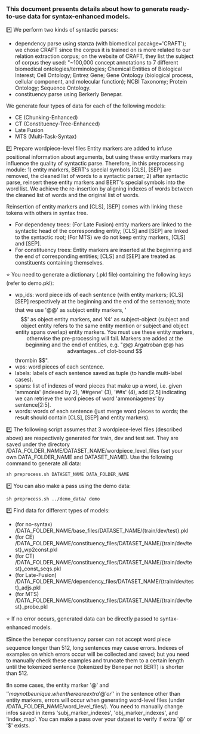 ### This document presents details about how to generate ready-to-use data for syntax-enhanced models.

*️⃣ We perform two kinds of syntactic parses:

- dependency parse using stanza (with biomedical pacakge='CRAFT'); we chose CRAFT since the corpus it is trained on is more related to our relation extraction corpus; on the website of CRAFT, they list the subject of corpus they used: "~100,000 concept annotations to 7 different biomedical ontologies/terminologies; Chemical Entities of Biological Interest; Cell Ontology; Entrez Gene; Gene Ontology (biological process, cellular component, and molecular function); NCBI Taxonomy; Protein Ontology; Sequence Ontology.
- constituency parse using Berkerly Benepar.

We generate four types of data for each of the following models:

- CE (Chunking-Enhanced)
- CT (Constituency-Tree-Enhanced)
- Late Fusion
- MTS (Multi-Task-Syntax)


*️⃣ Prepare wordpiece-level files
Entity markers are added to infuse positional information about arguments, but using these entity markers may influence the quality of syntactic parse. Therefore, in this preprocessing module: 1) entity markers, BERT's special symbols \[CLS\], \[SEP\] are removed, the cleaned list of words to a syntactic parser; 2) after syntactic parse, reinsert these entity markers and BERT's special symbols into the word list. We achieve the re-insertion by aligning indexes of words between the cleaned list of words and the original list of words.

Reinsertion of entity markers and \[CLS\], \[SEP\] comes with linking these tokens with others in syntax tree.

- For dependency trees: (For Late Fusion) entity markers are linked to the syntactic head of the corresponding entity; \[CLS\] and \[SEP\] are linked to the syntactic root; (For MTS) we do not keep entity markers, \[CLS\] and \[SEP\].
- For constituency trees: Entity markers are inserted at the beginning and the end of corresponding entities; \[CLS\] and \[SEP\] are treated as constituents containing themselves.

⭐ You need to generate a dictionary (.pkl file) containing the following keys (refer to demo.pkl):

- wp_ids: word piece ids of each sentence (with entity markers; \[CLS\] \[SEP\] respectively at the beginning and the end of the sentence); ❗note that we use '@@' as subject entity markers, '$$' as object entity markers, and '¢¢' as subject-object (subject and object entity refers to the same entity mention or subject and object entity spans overlap) entity markers. You must use these entity markers, otherwise the pre-processing will fail. Markers are added at the beginning and the end of entities, e.g. "@@ Argatroban @@ has advantages...of clot-bound $$ thrombin $$".
- wps: word pieces of each sentence.
- labels: labels of each sentence saved as tuple (to handle multi-label cases).
- spans: list of indexes of word pieces that make up a word, i.e. given 'ammonia' (indexed by 2), '##gene' (3), '##s' (4), add \[2,5\] indicating we can retrieve the word pieces of word 'ammoniagenes' by sentence\[2:5\].
- words: words of each sentence (just merge word pieces to words; the result should contain \[CLS\], \[SEP\] and entity markers).

*️⃣ The following script assumes that 3 wordpiece-level files (described above) are respectively generated for train, dev and test set. They are saved under the directory /DATA_FOLDER_NAME/DATASET_NAME/wordpiece_level_files (set your own DATA_FOLDER_NAME and DATASET_NAME). Use the following command to generate all data:
```
sh preprocess.sh DATASET_NAME DATA_FOLDER_NAME
```

*️⃣ You can also make a pass using the demo data:
```
sh preprocess.sh ../demo_data/ demo
```

*️⃣ Find data for different types of models:

- (for no-syntax) /DATA_FOLDER_NAME/base_files/DATASET_NAME/{train/dev/test}.pkl 
- (for CE) /DATA_FOLDER_NAME/constituency_files/DATASET_NAME/{train/dev/test}_wp2const.pkl
- (for CT) /DATA_FOLDER_NAME/constituency_files/DATASET_NAME/{train/dev/test}_const_seqs.pkl
- (for Late-Fusion)  /DATA_FOLDER_NAME/dependency_files/DATASET_NAME/{train/dev/test}_adjs.pkl
- (for MTS) /DATA_FOLDER_NAME/constituency_files/DATASET_NAME/{train/dev/test}_probe.pkl

⭐ If no error occurs, generated data can be directly passed to syntax-enhanced models.

❗Since the benepar constituency parser can not accept word piece sequence longer than 512, long sentences may cause errors. Indexes of examples on which errors occur will be collected and saved; but you need to manually check these examples and truncate them to a certain length until the tokenized sentence (tokenized by Benepar not BERT) is shorter than 512.

❗In some cases, the entity marker '@' and '$' may not be unique. when there are extra '@' or '$' in the sentence other than entity markers, errors will occur when generating word-level files (under /DATA_FOLDER_NAME/word_level_files/). You need to manually change infos saved in items 'subj_marker_indexes', 'obj_marker_indexes', and 'index_map'. You can make a pass over your dataset to verify if extra '@' or '$' exists.

